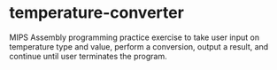# temperature-converter
MIPS Assembly programming practice exercise to take user input on temperature type and value, perform a conversion, output a result, and continue until user terminates the program.
